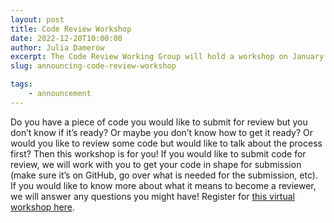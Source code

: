 ```yaml
---
layout: post
title: Code Review Workshop
date: 2022-12-20T10:00:00
author: Julia Damerow
excerpt: The Code Review Working Group will hold a workshop on January 18, 2023 at 11am ET/5pm CET.
slug: announcing-code-review-workshop

tags:
    - announcement
---
```


Do you have a piece of code you would like to submit for review but you don’t know if it’s ready? Or maybe you don’t know how to get it ready? Or would you like to review some code but would like to talk about the process first? Then this workshop is for you! If you would like to submit code for review, we will work with you to get your code in shape for submission (make sure it’s on GitHub, go over what is needed for the submission, etc). If you would like to know more about what it means to become a reviewer, we will answer any questions you might have! Register for [this virtual workshop here](https://asu.zoom.us/meeting/register/tZYkdu2qqj0uHdJErFAmxVjQVtyjS0gE9iiu).

